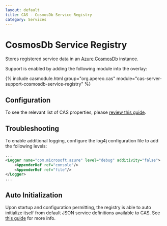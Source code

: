 ```yaml
---
layout: default
title: CAS - CosmosDb Service Registry
category: Services
---
```


# CosmosDb Service Registry

Stores registered service data in an [Azure CosmosDb](https://docs.microsoft.com/en-us/azure/cosmos-db/introduction) instance.

Support is enabled by adding the following module into the overlay:

{% include casmodule.html group="org.apereo.cas" module="cas-server-support-cosmosdb-service-registry" %}

## Configuration

To see the relevant list of CAS properties, please [review this guide](../configuration/Configuration-Properties.html#cosmosdb-service-registry).

## Troubleshooting

To enable additional logging, configure the log4j configuration file to add the following levels:

```xml
...
<Logger name="com.microsoft.azure" level="debug" additivity="false">
    <AppenderRef ref="console"/>
    <AppenderRef ref="file"/>
</Logger>
...
```


## Auto Initialization

Upon startup and configuration permitting, the registry is able to auto initialize itself from default JSON service definitions available to CAS. See [this guide](AutoInitialization-Service-Management.html) for more info.
